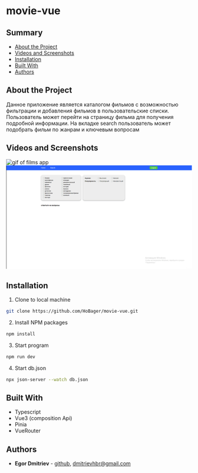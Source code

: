 # movie-vue

## Summary

- [About the Project](#about-the-project)
- [Videos and Screenshots](#videos-and-screenshots)
- [Installation](#installation)
- [Built With](#built-with)
- [Authors](#authors)

## About the Project

<p>Данное приложение является каталогом фильмов с возможностью фильтрации и добавления фильмов в пользовательские списки. Пользователь может перейти на страницу фильма для получения подробной информации. На вкладке search пользователь может подобрать фильм по жанрам и ключевым вопросам</p>

## Videos and Screenshots

![gif of films app](/forReadme/demo1.gif)
![gif of films app](/forReadme/demo2.gif)

## Installation

1. Clone to local machine

```sh
git clone https://github.com/HoBager/movie-vue.git
```

2. Install NPM packages

```sh
npm install
```

3. Start program

```sh
npm run dev
```
4. Start db.json

```sh
npx json-server --watch db.json
```


## Built With

- Typescript
- Vue3 (composition Api)
- Pinia
- VueRouter

## Authors

- **Egor Dmitriev** - [github](https://github.com/HoBager), [dmitrievhbr@gmail.com](mailto:dmitrievhbr@gmail.com.)
